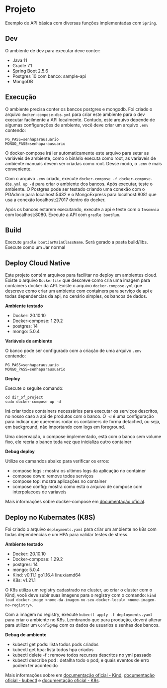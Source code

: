 # Projeto
Exemplo de API básica com diversas funções implementadas com `Spring`.

## Dev
O ambiente de dev para executar deve conter:
* Java 11
* Gradle 7.1
* Spring Boot 2.5.6
* Postgres 10 com banco: sample-api
* MongoDB

## Execução
O ambiente precisa conter os bancos postgres e mongodb. Foi criado o arquivo `docker-compose-dbs.yml` para criar este ambiente para o dev executar facilmente a API localmente. Contudo, este arquivo depende de algumas configurações de ambiente, você deve criar um arquivo `.env` contendo:
```shell
PG_PASS=senhaparausuario
MONGO_PASS=senhaparausuario
```
O docker-compose irá ler automaticamente este arquivo para setar as variáveis de ambiente, como o binário executa como root, as variaveis de ambiente manuais devem ser criadas como root. Desse modo, o `.env` é mais conveniente.

Com o arquivo `.env` criado, execute `docker-compose -f docker-compose-dbs.yml up -d` para criar o ambiente dos bancos. Após executar, teste o ambiente. O Postgres pode ser testado criando uma conexão com o PGAdmin para localhost:5432 e o MongoExpress para localhost:8081 que usa a conexão localhost:27017 dentro do docker.

Após os bancos estarem executando, execute a api e teste com o `Insomnia` com localhost:8080. Execute a API com `gradle bootRun`.

## Build
Execute `gradle bootJarMainClassName`. Será gerado a pasta build/libs. Execute como um Jar normal

## Deploy Cloud Native
Este projeto contém arquivos para facilitar no deploy em ambientes cloud. Existe o arquivo `Dockerfile` que descreve como cria uma imagem para containers docker da API. Existe o arquivo `docker-compose.yml` que descreve como criar um ambiente com containers para serviço de api e todas dependencias da api, no cenário simples, os bancos de dados.

**Ambiente testado**

- Docker: 20.10.10
- Docker-compose: 1.29.2
- postgres: 14
- mongo: 5.0.4

**Variáveis de ambiente**

O banco pode ser configurado com a criação de uma arquivo `.env` contendo:
```shell
PG_PASS=senhaparausuario
MONGO_PASS=senhaparausuario
```

**Deploy**

Execute o seguite comando:
```shell
cd dir_of_project
sudo docker-compose up -d
```
Irá criar todos containers necessários para executar os serviços descritos, no nosso caso a api de produtos com o banco. O `-d` é uma configuração para indicar que queremos rodar os containers de forma detached, ou seja, em background, não importando com logs em foreground.

Uma observação, o compose implementado, está com o banco sem volume fixo, ele recria o banco toda vez que inicializa outro container

**Debug deploy**

Utilize os camandos abaixo para verificar os erros:
- compose logs <nome-servico>: mostra os ultimos logs da aplicação no container
- compose down: remove todos serviços
- compose top: mostra aplicações no container
- compose config: mostra como está o arquivo de compose com interpolacoes de variaveis

Mais informações sobre docker-compose em [documentação oficial](https://docs.docker.com/compose/).

## Deploy no Kubernates (K8S)
Foi criado o arquivo `deployments.yaml` para criar um ambiente no k8s com todas dependencias e um HPA para validar testes de stress.

**Ambiente testado**

- Docker: 20.10.10
- Docker-compose: 1.29.2
- postgres: 14
- mongo: 5.0.4
- Kind: v0.11.1 go1.16.4 linux/amd64
- K8s: v1.21.1

O K8s utiliza um registry cadastrado no cluster, ao criar o cluster com o Kind, você deve subir suas imagens para o registry com o comando: `kind load docker-image <nome-da-imagem-no-seu-docker-local> <nome-imagem-no-registry>`.

Com a imagem no registry, execute `kubectl apply -f deployments.yaml` para criar o ambiente no K8s. Lembrando que para produção, deverá alterar para utilizar um `ConfigMap` com os dados de usuarios e senhas dos bancos.

**Debug de ambiente**
- kubectl get pods: lista todos pods criados
- kubectl get hpa: lista todos hpa criados
- kubectl delete -f <yml>: remove todos recursos descritos no yml passado
- kubectl describe pod <nome-pod>: detalha todo o pod, e quais eventos de erro podem ter acontecido
  
Mais informações sobre em [documentação oficial - Kind](https://kind.sigs.k8s.io/docs/user/quick-start/#loading-an-image-into-your-cluster/), [documentação oficial - kubectl](https://kubernetes.io/docs/reference/kubectl/) e [documentação oficial - K8s](https://kubernetes.io/docs/concepts/).
